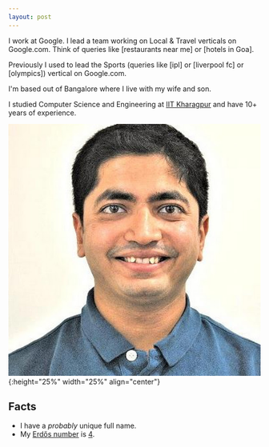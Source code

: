 ```yaml
---
layout: post
---
```

I work at Google. I lead a team working on Local & Travel verticals on Google.com. Think of queries like [restaurants near me] or [hotels in Goa].

Previously I used to lead the Sports (queries like [ipl] or [liverpool fc] or [olympics]) vertical on Google.com.

I'm based out of Bangalore where I live with my wife and son.

I studied Computer Science and Engineering at
[IIT Kharagpur](https://en.wikipedia.org/wiki/Indian_Institute_of_Technology_Kharagpur) and have 10+ years of experience.

![photo](/assets/photo.jpg){:height="25%" width="25%" align="center"}

## Facts

* I have a *probably* unique full name.
* My [Erdős number](https://en.wikipedia.org/wiki/Erd%C5%91s_number) is [4](https://www.csauthors.net/distance/alhaad-gokhale/paul-erdos).